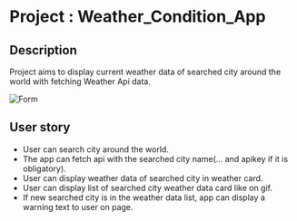 # Project : Weather_Condition_App 
## Description
Project aims to display current weather data of searched city around the world with fetching Weather Api data.

![Form](weather_app.gif)

## User story

  - User can search city around the world.
  - The app can fetch api with the searched city name(... and apikey if it is obligatory).
  - User can display weather data of searched city in weather card.
  - User can display list of searched city weather data card like on gif.
  - If new searched city is in the weather data list, app can display a warning text to user on page.


